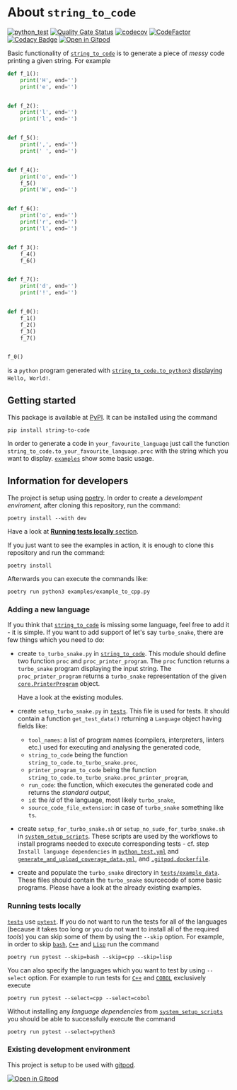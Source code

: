 About `string_to_code`
======================

[![python_test](https://github.com/vil02/string_to_code_proj/actions/workflows/python_test.yml/badge.svg)](https://github.com/vil02/string_to_code_proj/actions/workflows/python_test.yml)
[![Quality Gate Status](https://sonarcloud.io/api/project_badges/measure?project=vil02_string_to_code_proj&metric=alert_status)](https://sonarcloud.io/summary/new_code?id=vil02_string_to_code_proj)
[![codecov](https://codecov.io/gh/vil02/string_to_code_proj/branch/master/graph/badge.svg?token=EZN5LIK387)](https://codecov.io/gh/vil02/string_to_code_proj)
[![CodeFactor](https://www.codefactor.io/repository/github/vil02/string_to_code_proj/badge)](https://www.codefactor.io/repository/github/vil02/string_to_code_proj)
[![Codacy Badge](https://app.codacy.com/project/badge/Grade/db4940f574964617abc44d57ee4e7c9b)](https://app.codacy.com/gh/vil02/string_to_code_proj/dashboard?utm_source=gh&utm_medium=referral&utm_content=&utm_campaign=Badge_grade)
[![Open in Gitpod](https://img.shields.io/badge/Gitpod-Ready--to--Code-blue?logo=gitpod)](https://gitpod.io/#https://github.com/vil02/string_to_code_proj)

Basic functionality of [`string_to_code`](./string_to_code) is to generate
a piece of _messy_ code printing a given string.
For example

```python
def f_1():
    print('H', end='')
    print('e', end='')


def f_2():
    print('l', end='')
    print('l', end='')


def f_5():
    print(',', end='')
    print(' ', end='')


def f_4():
    print('o', end='')
    f_5()
    print('W', end='')


def f_6():
    print('o', end='')
    print('r', end='')
    print('l', end='')


def f_3():
    f_4()
    f_6()


def f_7():
    print('d', end='')
    print('!', end='')


def f_0():
    f_1()
    f_2()
    f_3()
    f_7()


f_0()
```

is a `python` program generated with
[`string_to_code.to_python3`](./string_to_code/to_python3.py)
[displaying](https://www.online-python.com/jgzNiCAvxR) `Hello, World!`.

## Getting started

This package is available at [PyPI](https://pypi.org/project/string-to-code/).
It can be installed using the command
```shell
pip install string-to-code
```

In order to generate a code in `your_favourite_language` just call the function
`string_to_code.to_your_favourite_language.proc`
with the string which you want to display.
[`examples`](./examples) show some basic usage.

## Information for developers

The project is setup using [poetry](https://python-poetry.org/).
In order to create a _develompent enviroment_,
after cloning this repository, run the command:

```shell
poetry install --with dev
```

Have a look at [**Running tests locally** section](#running-tests-locally).

If you just want to see the examples in action,
it is enough to clone this repository and run the command:

```shell
poetry install
```

Afterwards you can execute the commands like:

```shell
poetry run python3 examples/example_to_cpp.py
```

### Adding a new language

If you think that [`string_to_code`](./string_to_code) is missing some
language, feel free to add it - it is simple.
If you want to add support of let's say `turbo_snake`,
there are few things which you need to do:

- create `to_turbo_snake.py` in [`string_to_code`](./string_to_code).
  This module should define two function `proc` and `proc_printer_program`.
  The `proc` function returns a `turbo_snake` program displaying the input string.
  The `proc_printer_program` returns a `turbo_snake` representation of the given
  [`core.PrinterProgram`](string_to_code/core.py) object.

  Have a look at the existing modules.

- create `setup_turbo_snake.py` in [`tests`](./tests).
  This file is used for tests.
  It should contain a function `get_test_data()` returning a
  `Language` object having fields like:
  - `tool_names`: a list of program names (compilers, interpreters, linters etc.)
    used for executing and analysing the generated code,
  - `string_to_code` being the function `string_to_code.to_turbo_snake.proc`,
  - `printer_program_to_code` being the function `string_to_code.to_turbo_snake.proc_printer_program`,
  - `run_code`: the function, which executes the generated code and returns the _standard output_,
  - `id`: the _id_ of the language, most likely `turbo_snake`,
  - `source_code_file_extension`: in case of `turbo_snake` something like `ts`.

- create `setup_for_turbo_snake.sh` or `setup_no_sudo_for_turbo_snake.sh`
  in [`system_setup_scripts`](./system_setup_scripts).
  These scripts are used by the workflows to install programs needed to execute
  corresponding tests - cf. step `Install language dependencies`
  in [`python_test.yml`](./.github/workflows/python_test.yml) and
  [`generate_and_upload_coverage_data.yml`](./.github/workflows/generate_and_upload_coverage_data.yml),
  and [`.gitpod.dockerfile`](.gitpod.dockerfile).

- create and populate the `turbo_snake` directory in [`tests/example_data`](tests/example_data).
  These files should contain the `turbo_snake` sourcecode of some basic programs.
  Please have a look at the already existing examples.

### Running tests locally

[`tests`](tests/) use [`pytest`](https://docs.pytest.org/).
If you do not want to run the tests for all of the languages
(because it takes too long
or you do not want to install all of the required _tools_)
you can skip some of them by using the `--skip` option.
For example, in order to skip
[`bash`](./string_to_code/to_bash.py), [`C++`](./string_to_code/to_cpp.py) and
[`Lisp`](./string_to_code/to_lisp.py) run the command

```shell
poetry run pytest --skip=bash --skip=cpp --skip=lisp
```

You can also specify the languages which you want to test by using
`--select` option.
For example to run tests for [`C++`](./string_to_code/to_cpp.py) and
[`COBOL`](./string_to_code/to_cobol.py) exclusively execute

```shell
poetry run pytest --select=cpp --select=cobol
```

Without installing any _language dependencies_ from
[`system_setup_scripts`](system_setup_scripts/) you should be able
to successfully execute the command

```shell
poetry run pytest --select=python3
```

### Existing development environment

This project is setup to be used with [gitpod](https://www.gitpod.io/).

[![Open in Gitpod](https://gitpod.io/button/open-in-gitpod.svg)](https://gitpod.io/#https://github.com/vil02/string_to_code_proj)
